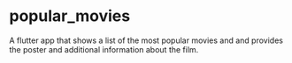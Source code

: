 # popular_movies

A flutter app that shows a list of the most popular movies and and provides the poster and additional information about the film.

